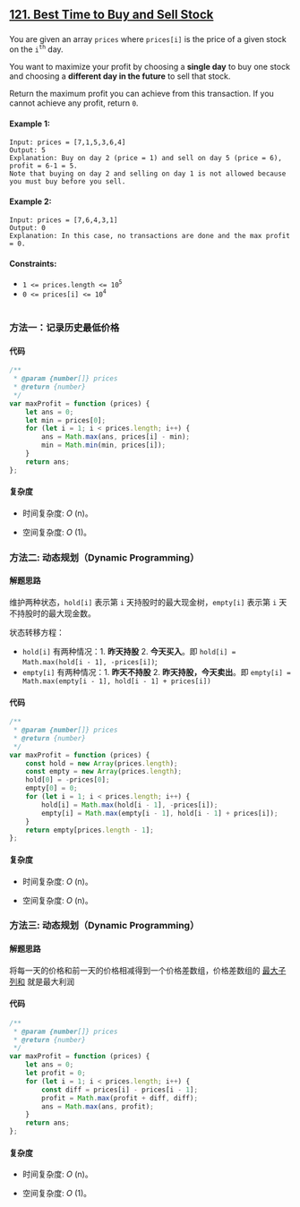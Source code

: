 ## [121. Best Time to Buy and Sell Stock](https://leetcode.com/problems/best-time-to-buy-and-sell-stock/)

###

You are given an array `prices` where `prices[i]` is the price of a given stock on the `i`<sup>`th`</sup> day.

You want to maximize your profit by choosing a **single day** to buy one stock and choosing a **different day in the future** to sell that stock.

Return the maximum profit you can achieve from this transaction. If you cannot achieve any profit, return `0`.

#### Example 1:

```
Input: prices = [7,1,5,3,6,4]
Output: 5
Explanation: Buy on day 2 (price = 1) and sell on day 5 (price = 6), profit = 6-1 = 5.
Note that buying on day 2 and selling on day 1 is not allowed because you must buy before you sell.
```

#### Example 2:

```
Input: prices = [7,6,4,3,1]
Output: 0
Explanation: In this case, no transactions are done and the max profit = 0.
```

#### Constraints:

-   `1 <= prices.length <= 10`<sup>`5`</sup>
-   `0 <= prices[i] <= 10`<sup>`4`</sup>

#

### 方法一：记录历史最低价格

#### 代码

```javascript
/**
 * @param {number[]} prices
 * @return {number}
 */
var maxProfit = function (prices) {
    let ans = 0;
    let min = prices[0];
    for (let i = 1; i < prices.length; i++) {
        ans = Math.max(ans, prices[i] - min);
        min = Math.min(min, prices[i]);
    }
    return ans;
};
```

#### 复杂度

-   时间复杂度: _O_ (n)。

-   空间复杂度: _O_ (1)。

### 方法二: 动态规划（Dynamic Programming）

#### 解题思路

维护两种状态，`hold[i]` 表示第 `i` 天持股时的最大现金树，`empty[i]` 表示第 `i` 天不持股时的最大现金数。

状态转移方程：

-   `hold[i]` 有两种情况：1. **昨天持股** 2. **今天买入**。即 `hold[i] = Math.max(hold[i - 1], -prices[i])`;
-   `empty[i]` 有两种情况：1. **昨天不持股** 2. **昨天持股，今天卖出**。即 `empty[i] = Math.max(empty[i - 1], hold[i - 1] + prices[i])`

#### 代码

```javascript
/**
 * @param {number[]} prices
 * @return {number}
 */
var maxProfit = function (prices) {
    const hold = new Array(prices.length);
    const empty = new Array(prices.length);
    hold[0] = -prices[0];
    empty[0] = 0;
    for (let i = 1; i < prices.length; i++) {
        hold[i] = Math.max(hold[i - 1], -prices[i]);
        empty[i] = Math.max(empty[i - 1], hold[i - 1] + prices[i]);
    }
    return empty[prices.length - 1];
};
```

#### 复杂度

-   时间复杂度: _O_ (n)。

-   空间复杂度: _O_ (n)。

### 方法三: 动态规划（Dynamic Programming）

#### 解题思路

将每一天的价格和前一天的价格相减得到一个价格差数组，价格差数组的 [最大子列和](<./53. Maximum Subarray.js.md>) 就是最大利润

#### 代码

```javascript
/**
 * @param {number[]} prices
 * @return {number}
 */
var maxProfit = function (prices) {
    let ans = 0;
    let profit = 0;
    for (let i = 1; i < prices.length; i++) {
        const diff = prices[i] - prices[i - 1];
        profit = Math.max(profit + diff, diff);
        ans = Math.max(ans, profit);
    }
    return ans;
};
```

#### 复杂度

-   时间复杂度: _O_ (n)。

-   空间复杂度: _O_ (1)。
